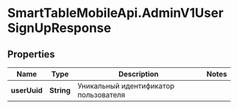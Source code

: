 # SmartTableMobileApi.AdminV1UserSignUpResponse

## Properties

Name | Type | Description | Notes
------------ | ------------- | ------------- | -------------
**userUuid** | **String** | Уникальный идентификатор пользователя | 


